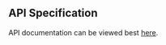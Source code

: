 ## API Specification

API documentation can be viewed best [here](https://editor.swagger.io/?url=https://raw.githubusercontent.com/mikkokupsu/my-weather/main/api/myweather.com.yml).